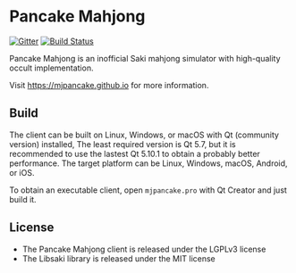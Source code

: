 # Pancake Mahjong

[![Gitter](https://badges.gitter.im/Join%20Chat.svg)](https://gitter.im/mjpancake)
[![Build Status](https://travis-ci.org/rolevax/mjpancake.svg?branch=develop)](https://travis-ci.org/rolevax/mjpancake)

Pancake Mahjong is an inofficial Saki mahjong simulator
with high-quality occult implementation.

Visit https://mjpancake.github.io for more information.

## Build

The client can be built on Linux, Windows, or macOS with
Qt (community version) installed, 
The least required version is Qt 5.7, 
but it is recommended to use the lastest Qt 5.10.1
to obtain a probably better performance.
The target platform can be Linux, Windows, macOS, Android, or iOS. 

To obtain an executable client,
open `mjpancake.pro` with Qt Creator and just build it.

## License

- The Pancake Mahjong client is released under the LGPLv3 license
- The Libsaki library is released under the MIT license

